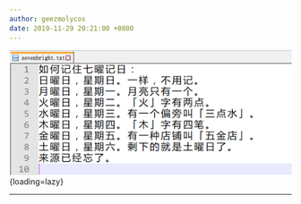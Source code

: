 ```yaml
---
author: geezmolycos
date: 2019-11-29 20:21:00 +0800
---
```


![](/images/qq-zone/2019-11-29-seven.png){loading=lazy}

---
